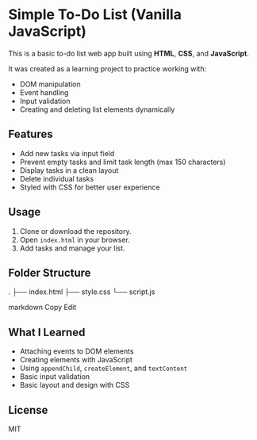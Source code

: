# Simple To-Do List (Vanilla JavaScript)

This is a basic to-do list web app built using **HTML**, **CSS**, and **JavaScript**.

It was created as a learning project to practice working with:

- DOM manipulation
- Event handling
- Input validation
- Creating and deleting list elements dynamically

## Features

- Add new tasks via input field
- Prevent empty tasks and limit task length (max 150 characters)
- Display tasks in a clean layout
- Delete individual tasks
- Styled with CSS for better user experience

## Usage

1. Clone or download the repository.
2. Open `index.html` in your browser.
3. Add tasks and manage your list.

## Folder Structure

.
├── index.html
├── style.css
└── script.js

markdown
Copy
Edit

## What I Learned

- Attaching events to DOM elements
- Creating elements with JavaScript
- Using `appendChild`, `createElement`, and `textContent`
- Basic input validation
- Basic layout and design with CSS

## License

MIT

